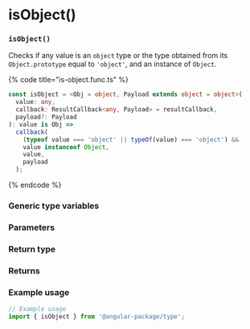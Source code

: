 # isObject()

### `isObject()`

Checks if any value is an `object` type or the type obtained from its `Object.prototype` equal to `'object'`, and an instance of `Object`.

{% code title="is-object.func.ts" %}
```typescript
const isObject = <Obj = object, Payload extends object = object>(
  value: any,
  callback: ResultCallback<any, Payload> = resultCallback,
  payload?: Payload
): value is Obj =>
  callback(
    (typeof value === 'object' || typeOf(value) === 'object') &&
    value instanceof Object,
    value,
    payload
  );
```
{% endcode %}

### Generic type variables

### Parameters

### Return type

### Returns

### Example usage

```typescript
// Example usage
import { isObject } from '@angular-package/type';

```

